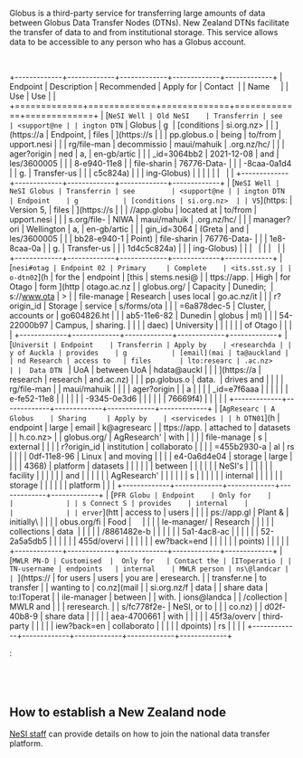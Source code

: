 Globus is a third-party service for transferring large amounts of data
between Globus Data Transfer Nodes (DTNs). New Zealand DTNs facilitate
the transfer of data to and from institutional storage. This service
allows data to be accessible to any person who has a Globus account.

 

+-------------+-------------+-------------+-------------+-------------+
| Endpoint    | Description | Recommended | Apply for   | Contact     |
| Name        |             | Use         | Use         |             |
+=============+=============+=============+=============+=============+
| [`NeSI Well | Old NeSI    | Transferrin | see         | <support@ne |
| ington DTN` | Globus      | g           | [conditions | si.org.nz>  |
| ](https://a | Endpoint,   | files       | ](https://s |             |
| pp.globus.o | being       | to/from     | upport.nesi |             |
| rg/file-man | decommissio | maui/mahuik | .org.nz/hc/ |             |
| ager?origin | ned         | a,          | en-gb/artic |             |
| _id=3064bb2 | 2021-12-08  | and         | les/3600005 |             |
| 8-e940-11e8 |             | file-sharin | 76776-Data- |             |
| -8caa-0a1d4 |             | g.          | Transfer-us |             |
| c5c824a)    |             |             | ing-Globus) |             |
|             |             |             |             |             |
+-------------+-------------+-------------+-------------+-------------+
| [`NeSI Well | NeSI Globus | Transferrin | see         | <support@ne |
| ington DTN  | Endpoint    | g           | [conditions | si.org.nz>  |
| V5`](https: | Version 5,  | files       | ](https://s |             |
| //app.globu | located at  | to/from     | upport.nesi |             |
| s.org/file- | NIWA        | maui/mahuik | .org.nz/hc/ |             |
| manager?ori | Wellington  | a,          | en-gb/artic |             |
| gin_id=3064 | (Greta      | and         | les/3600005 |             |
| bb28-e940-1 | Point)      | file-sharin | 76776-Data- |             |
| 1e8-8caa-0a |             | g.          | Transfer-us |             |
| 1d4c5c824a) |             |             | ing-Globus) |             |
|             |             |             |             |             |
+-------------+-------------+-------------+-------------+-------------+
| [`nesi#otag | Endpoint 02 | Primary     | Complete    | <its.sst.sy |
| o-dtn02`](h | for the     | endpoint    | [this       | stems.nesi@ |
| ttps://app. | High        | for Otago   | form ](http | otago.ac.nz |
| globus.org/ | Capacity    | Dunedin;    | s://www.ota | >           |
| file-manage | Research    | uses local  | go.ac.nz/it |             |
| r?origin_id | Storage     | service     | s/forms/ota |             |
| =6a878dec-5 | Cluster,    | accounts or | go604826.ht |             |
| ab5-11e6-82 | Dunedin     | globus      | ml)         |             |
| 54-22000b97 | Campus,     | sharing.    |             |             |
| daec)       | University  |             |             |             |
|             | of Otago    |             |             |             |
+-------------+-------------+-------------+-------------+-------------+
| [`Universit | Endpoint    | Transferrin | Apply by    | <researchda |
| y of Auckla | provides    | g           | [email](mai | ta@auckland |
| nd Research | access to   | files       | lto:researc | .ac.nz>     |
|  Data DTN ` | UoA         | between UoA | hdata@auckl |             |
| ](https://a | research    | research    | and.ac.nz)  |             |
| pp.globus.o | data.       | drives and  |             |             |
| rg/file-man |             | maui/mahuik |             |             |
| ager?origin |             | a           |             |             |
| _id=e7f6aaa |             |             |             |             |
| e-fe52-11e8 |             |             |             |             |
| -9345-0e3d6 |             |             |             |             |
| 76669f4)    |             |             |             |             |
+-------------+-------------+-------------+-------------+-------------+
| [`AgResearc | A Globus    | Sharing     | Apply by    | <servicedes |
| h DTN01`](h | endpoint    | large       | email       | k@agresearc |
| ttps://app. | attached to | datasets    |             | h.co.nz>    |
| globus.org/ | AgResearch' | with        |             |             |
| file-manage | s           | external    |             |             |
| r?origin_id | institution | collaborato |             |             |
| =455b2930-a | al          | rs          |             |             |
| 0df-11e8-96 | Linux       | and moving  |             |             |
| e4-0a6d4e04 | storage     | large       |             |             |
| 4368)       | platform    | datasets    |             |             |
|             |             | between     |             |             |
|             |             | NeSI's      |             |             |
|             |             | facility    |             |             |
|             |             | and         |             |             |
|             |             | AgResearch' |             |             |
|             |             | s           |             |             |
|             |             | internal    |             |             |
|             |             | storage     |             |             |
|             |             | platform    |             |             |
+-------------+-------------+-------------+-------------+-------------+
| [`PFR Globu | Endpoint    | Only for    |             |             |
| s Connect S | provides    | internal    |             |             |
| erver`](htt | access to   | users       |             |             |
| ps://app.gl | Plant &     | initially\  |             |             |
| obus.org/fi | Food        |             |             |             |
| le-manager/ | Research    |             |             |             |
| collections | data        |             |             |             |
| /8861482e-b |             |             |             |             |
| 5a1-4ac8-ac |             |             |             |             |
| 52-2a5a5db5 |             |             |             |             |
| 455d/overvi |             |             |             |             |
| ew?back=end |             |             |             |             |
| points)     |             |             |             |             |
+-------------+-------------+-------------+-------------+-------------+
| [`MWLR PN-D | Customised  |  Only for   | Contact the | [IToperatio |
| TN-username | endpoints   | internal    | MWLR person | ns\@landcar |
| `](https:// | for users   | users       | you are     | eresearch.  |
| transfer.ne | to transfer |             | wanting to  | co.nz](mail |
| si.org.nz/f | data        |             | share data  | to:IToperat |
| ile-manager | between     |             | with.       | ions@landca |
| /collection | MWLR and    |             |             | reresearch. |
| s/fc778f2e- | NeSI, or to |             |             | co.nz)      |
| d02f-40b8-9 | share data  |             |             |             |
| aea-4700661 | with        |             |             |             |
| 45f3a/overv | third-party |             |             |             |
| iew?back=en | collaborato |             |             |             |
| dpoints)    | rs          |             |             |             |
+-------------+-------------+-------------+-------------+-------------+

:  

 
-

How to establish a New Zealand node
-----------------------------------

[NeSI staff](mailto:support@nesi.org.nz) can provide details on how to
join the national data transfer platform. 

